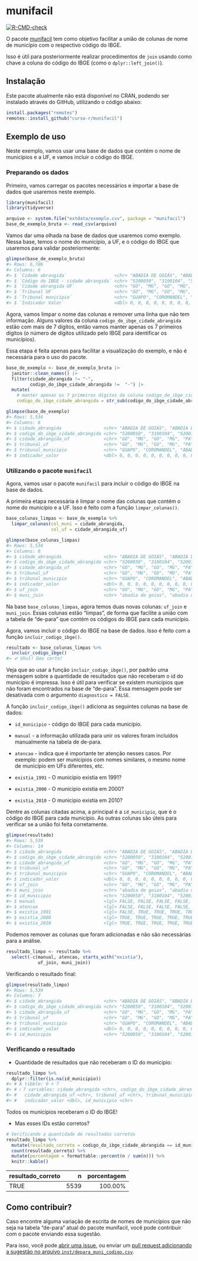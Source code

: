 
<!-- README.md is generated from README.Rmd. Please edit that file -->

# munifacil

<!-- badges: start -->

[![R-CMD-check](https://github.com/curso-r/munifacil/actions/workflows/R-CMD-check.yaml/badge.svg)](https://github.com/curso-r/munifacil/actions/workflows/R-CMD-check.yaml)
<!-- badges: end -->

O pacote [munifacil](https://curso-r.github.io/munifacil/) tem como
objetivo facilitar a união de colunas de nome de município com o
respectivo código do IBGE.

Isso é útil para posteriormente realizar procedimentos de `join` usando
como chave a coluna do código do IBGE (como o `dplyr::left_join()`).

## Instalação

Este pacote atualmente não está disponível no CRAN, podendo ser
instalado através do GitHub, utilizando o código abaixo:

``` r
install.packages("remotes")
remotes::install_github("curso-r/munifacil")
```

## Exemplo de uso

Neste exemplo, vamos usar uma base de dados que contém o nome de
municípios e a UF, e vamos incluir o código do IBGE.

### Preparando os dados

Primeiro, vamos carregar os pacotes necessários e importar a base de
dados que usaremos neste exemplo.

``` r
library(munifacil)
library(tidyverse)
```

``` r
arquivo <- system.file("extdata/exemplo.csv", package = "munifacil")
base_de_exemplo_bruta <- read_csv(arquivo)
```

Vamos dar uma olhada na base de dados que usaremos como exemplo. Nessa
base, temos o nome do município, a UF, e o código do IBGE que usaremos
para validar posteriormente:

``` r
glimpse(base_de_exemplo_bruta)
#> Rows: 6,786
#> Columns: 6
#> $ `Cidade abrangida`                  <chr> "ABADIA DE GOIÁS", "ABADIA DOS DOU…
#> $ `Código do IBGE - cidade abrangida` <chr> "5200050", "3100104", "5200100", "…
#> $ `Cidade abrangida UF`               <chr> "GO", "MG", "GO", "MG", "PA", "CE"…
#> $ `Tribunal UF`                       <chr> "GO", "MG", "GO", "MG", "PA", "CE"…
#> $ `Tribunal município`                <chr> "GUAPO", "COROMANDEL", "ABADIÂNIA"…
#> $ `Indicador Valor`                   <dbl> 0, 0, 0, 0, 0, 0, 0, 0, 0, 0, 0, 0…
```

Agora, vamos limpar o nome das colunas e remover uma linha que não tem
informação. Alguns valores da coluna `codigo_do_ibge_cidade_abrangida`
estão com mais de 7 dígitos, então vamos manter apenas os 7 primeiros
dígitos (o número de dígitos utilizado pelo IBGE para identificar os
municípios).

Essa etapa é feita apenas para facilitar a visualização do exemplo, e
não é necessária para o uso do pacote.

``` r
base_de_exemplo <- base_de_exemplo_bruta |>
  janitor::clean_names() |>
  filter(cidade_abrangida != "-",
         codigo_do_ibge_cidade_abrangida !=  "-") |>
  mutate(
    # manter apenas os 7 primeiros dígitos da coluna codigo_do_ibge_cidade_abrangida
    codigo_do_ibge_cidade_abrangida = str_sub(codigo_do_ibge_cidade_abrangida, 1, 7))

glimpse(base_de_exemplo)
#> Rows: 5,534
#> Columns: 6
#> $ cidade_abrangida                <chr> "ABADIA DE GOIÁS", "ABADIA DOS DOURADO…
#> $ codigo_do_ibge_cidade_abrangida <chr> "5200050", "3100104", "5200100", "3100…
#> $ cidade_abrangida_uf             <chr> "GO", "MG", "GO", "MG", "PA", "CE", "P…
#> $ tribunal_uf                     <chr> "GO", "MG", "GO", "MG", "PA", "CE", "P…
#> $ tribunal_municipio              <chr> "GUAPO", "COROMANDEL", "ABADIÂNIA", "A…
#> $ indicador_valor                 <dbl> 0, 0, 0, 0, 0, 0, 0, 0, 0, 0, 0, 0, 0,…
```

### Utilizando o pacote `munifacil`

Agora, vamos usar o pacote `munifacil` para incluir o código do IBGE na
base de dados.

A primeira etapa necessária é limpar o nome das colunas que contém o
nome do município e a UF. Isso é feito com a função `limpar_colunas()`.

``` r
base_colunas_limpas <- base_de_exemplo %>% 
  limpar_colunas(col_muni = cidade_abrangida,
                 col_uf = cidade_abrangida_uf)

glimpse(base_colunas_limpas)
#> Rows: 5,534
#> Columns: 8
#> $ cidade_abrangida                <chr> "ABADIA DE GOIÁS", "ABADIA DOS DOURADO…
#> $ codigo_do_ibge_cidade_abrangida <chr> "5200050", "3100104", "5200100", "3100…
#> $ cidade_abrangida_uf             <chr> "GO", "MG", "GO", "MG", "PA", "CE", "P…
#> $ tribunal_uf                     <chr> "GO", "MG", "GO", "MG", "PA", "CE", "P…
#> $ tribunal_municipio              <chr> "GUAPO", "COROMANDEL", "ABADIÂNIA", "A…
#> $ indicador_valor                 <dbl> 0, 0, 0, 0, 0, 0, 0, 0, 0, 0, 0, 0, 0,…
#> $ uf_join                         <chr> "GO", "MG", "GO", "MG", "PA", "CE", "P…
#> $ muni_join                       <chr> "abadia de goias", "abadia dos dourado…
```

Na base `base_colunas_limpas`, agora temos duas novas colunas: `uf_join`
e `muni_join`. Essas colunas estão “limpas”, de forma que facilite a
união com a tabela de “de-para” que contém os códigos do IBGE para cada
município.

Agora, vamos incluir o código do IBGE na base de dados. Isso é feito com
a função `incluir_codigo_ibge()`.

``` r
resultado <- base_colunas_limpas %>% 
  incluir_codigo_ibge()
#> ✔ Uhul! Deu certo!
```

Veja que ao usar a função `incluir_codigo_ibge()`, por padrão uma
mensagem sobre a quantidade de resultados que não receberam o id do
município é impressa. Isso é útil para verificar se existem municípios
que não foram encontrados na base de “de-para”. Essa mensagem pode ser
desativada com o argumento `diagnostico = FALSE`.

A função `incluir_codigo_ibge()` adiciona as seguintes colunas na base
de dados:

- `id_municipio` - código do IBGE para cada município.

- `manual` - a informação utilizada para unir os valores foram incluídos
  manualmente na tabela de de-para.

- `atencao` - indica que é importante ter atenção nesses casos. Por
  exemplo: podem ser municípios com nomes similares, o mesmo nome de
  município em UFs diferentes, etc.

- `existia_1991` - O municipio existia em 1991?

- `existia_2000` - O municipio existia em 2000?

- `existia_2010` - O municipio existia em 2010?

Dentre as colunas citadas acima, a principal é a `id_municipio`, que é o
código do IBGE para cada município. As outras colunas são úteis para
verificar se a união foi feita corretamente.

``` r
glimpse(resultado)
#> Rows: 5,539
#> Columns: 14
#> $ cidade_abrangida                <chr> "ABADIA DE GOIÁS", "ABADIA DOS DOURADO…
#> $ codigo_do_ibge_cidade_abrangida <chr> "5200050", "3100104", "5200100", "3100…
#> $ cidade_abrangida_uf             <chr> "GO", "MG", "GO", "MG", "PA", "CE", "P…
#> $ tribunal_uf                     <chr> "GO", "MG", "GO", "MG", "PA", "CE", "P…
#> $ tribunal_municipio              <chr> "GUAPO", "COROMANDEL", "ABADIÂNIA", "A…
#> $ indicador_valor                 <dbl> 0, 0, 0, 0, 0, 0, 0, 0, 0, 0, 0, 0, 0,…
#> $ uf_join                         <chr> "GO", "MG", "GO", "MG", "PA", "CE", "P…
#> $ muni_join                       <chr> "abadia de goias", "abadia dos dourado…
#> $ id_municipio                    <chr> "5200050", "3100104", "5200100", "3100…
#> $ manual                          <lgl> FALSE, FALSE, FALSE, FALSE, FALSE, FAL…
#> $ atencao                         <lgl> FALSE, FALSE, FALSE, FALSE, FALSE, FAL…
#> $ existia_1991                    <lgl> FALSE, TRUE, TRUE, TRUE, TRUE, TRUE, T…
#> $ existia_2000                    <lgl> TRUE, TRUE, TRUE, TRUE, TRUE, TRUE, TR…
#> $ existia_2010                    <lgl> TRUE, TRUE, TRUE, TRUE, TRUE, TRUE, TR…
```

Podemos remover as colunas que foram adicionadas e não são necessárias
para a análise.

``` r
resultado_limpo <- resultado %>%
  select(-c(manual, atencao, starts_with("existia"),
            uf_join, muni_join))
```

Verificando o resultado final:

``` r
glimpse(resultado_limpo)
#> Rows: 5,539
#> Columns: 7
#> $ cidade_abrangida                <chr> "ABADIA DE GOIÁS", "ABADIA DOS DOURADO…
#> $ codigo_do_ibge_cidade_abrangida <chr> "5200050", "3100104", "5200100", "3100…
#> $ cidade_abrangida_uf             <chr> "GO", "MG", "GO", "MG", "PA", "CE", "P…
#> $ tribunal_uf                     <chr> "GO", "MG", "GO", "MG", "PA", "CE", "P…
#> $ tribunal_municipio              <chr> "GUAPO", "COROMANDEL", "ABADIÂNIA", "A…
#> $ indicador_valor                 <dbl> 0, 0, 0, 0, 0, 0, 0, 0, 0, 0, 0, 0, 0,…
#> $ id_municipio                    <chr> "5200050", "3100104", "5200100", "3100…
```

### Verificando o resultado

- Quantidade de resultados que não receberam o ID do município:

``` r
resultado_limpo %>% 
  dplyr::filter(is.na(id_municipio))
#> # A tibble: 0 × 7
#> # ℹ 7 variables: cidade_abrangida <chr>, codigo_do_ibge_cidade_abrangida <chr>,
#> #   cidade_abrangida_uf <chr>, tribunal_uf <chr>, tribunal_municipio <chr>,
#> #   indicador_valor <dbl>, id_municipio <chr>
```

Todos os municípios receberam o ID do IBGE!

- Mas esses IDs estão corretos?

``` r
# Verificando a quantidade de resultados corretos
resultado_limpo %>% 
  mutate(resultado_correto = codigo_do_ibge_cidade_abrangida == id_municipio) %>% 
  count(resultado_correto) %>% 
  mutate(porcentagem = formattable::percent(n / sum(n))) %>%
  knitr::kable()
```

| resultado_correto |    n | porcentagem |
|:------------------|-----:|------------:|
| TRUE              | 5539 |     100.00% |

## Como contribuir?

Caso encontre alguma variação de escrita de nomes de municípios que não
seja na tabela “de-para” atual do pacote munifacil, você pode contribuir
com o pacote enviando essa sugestão.

Para isso, você pode [abrir uma
issue](https://github.com/curso-r/munifacil/issues/new/choose), ou
enviar um [pull request adicionando a sugestão no arquivo
`inst/depara_muni_codigo.csv`](https://github.com/curso-r/munifacil/blob/main/inst/depara_muni_codigo.csv).
